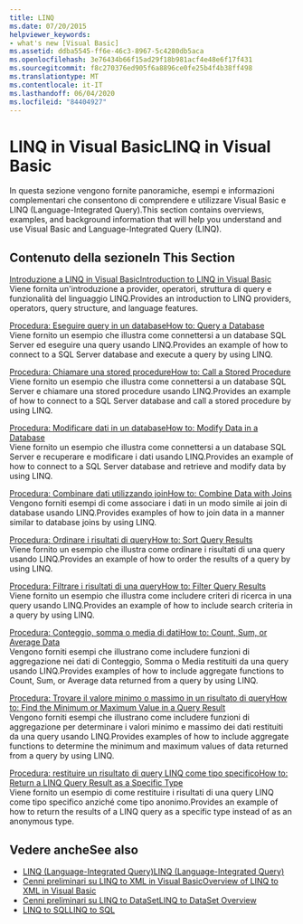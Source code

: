 ```yaml
---
title: LINQ
ms.date: 07/20/2015
helpviewer_keywords:
- what's new [Visual Basic]
ms.assetid: ddba5545-ff6e-46c3-8967-5c4280db5aca
ms.openlocfilehash: 3e76434b66f15ad29f18b981acf4e48e6f17f431
ms.sourcegitcommit: f8c270376ed905f6a8896ce0fe25b4f4b38ff498
ms.translationtype: MT
ms.contentlocale: it-IT
ms.lasthandoff: 06/04/2020
ms.locfileid: "84404927"
---
```

# <a name="linq-in-visual-basic"></a><span data-ttu-id="06a27-102">LINQ in Visual Basic</span><span class="sxs-lookup"><span data-stu-id="06a27-102">LINQ in Visual Basic</span></span>
<span data-ttu-id="06a27-103">In questa sezione vengono fornite panoramiche, esempi e informazioni complementari che consentono di comprendere e utilizzare Visual Basic e LINQ (Language-Integrated Query).</span><span class="sxs-lookup"><span data-stu-id="06a27-103">This section contains overviews, examples, and background information that will help you understand and use Visual Basic and Language-Integrated Query (LINQ).</span></span>  
  
## <a name="in-this-section"></a><span data-ttu-id="06a27-104">Contenuto della sezione</span><span class="sxs-lookup"><span data-stu-id="06a27-104">In This Section</span></span>  
 [<span data-ttu-id="06a27-105">Introduzione a LINQ in Visual Basic</span><span class="sxs-lookup"><span data-stu-id="06a27-105">Introduction to LINQ in Visual Basic</span></span>](introduction-to-linq.md)  
 <span data-ttu-id="06a27-106">Viene fornita un'introduzione a provider, operatori, struttura di query e funzionalità del linguaggio LINQ.</span><span class="sxs-lookup"><span data-stu-id="06a27-106">Provides an introduction to LINQ providers, operators, query structure, and language features.</span></span>  
  
 [<span data-ttu-id="06a27-107">Procedura: Eseguire query in un database</span><span class="sxs-lookup"><span data-stu-id="06a27-107">How to: Query a Database</span></span>](how-to-query-a-database-by-using-linq.md)  
 <span data-ttu-id="06a27-108">Viene fornito un esempio che illustra come connettersi a un database SQL Server ed eseguire una query usando LINQ.</span><span class="sxs-lookup"><span data-stu-id="06a27-108">Provides an example of how to connect to a SQL Server database and execute a query by using LINQ.</span></span>  
  
 [<span data-ttu-id="06a27-109">Procedura: Chiamare una stored procedure</span><span class="sxs-lookup"><span data-stu-id="06a27-109">How to: Call a Stored Procedure</span></span>](how-to-call-a-stored-procedure-by-using-linq.md)  
 <span data-ttu-id="06a27-110">Viene fornito un esempio che illustra come connettersi a un database SQL Server e chiamare una stored procedure usando LINQ.</span><span class="sxs-lookup"><span data-stu-id="06a27-110">Provides an example of how to connect to a SQL Server database and call a stored procedure by using LINQ.</span></span>  
  
 [<span data-ttu-id="06a27-111">Procedura: Modificare dati in un database</span><span class="sxs-lookup"><span data-stu-id="06a27-111">How to: Modify Data in a Database</span></span>](how-to-modify-data-in-a-database-by-using-linq.md)  
 <span data-ttu-id="06a27-112">Viene fornito un esempio che illustra come connettersi a un database SQL Server e recuperare e modificare i dati usando LINQ.</span><span class="sxs-lookup"><span data-stu-id="06a27-112">Provides an example of how to connect to a SQL Server database and retrieve and modify data by using LINQ.</span></span>  
  
 [<span data-ttu-id="06a27-113">Procedura: Combinare dati utilizzando join</span><span class="sxs-lookup"><span data-stu-id="06a27-113">How to: Combine Data with Joins</span></span>](how-to-combine-data-with-linq-by-using-joins.md)  
 <span data-ttu-id="06a27-114">Vengono forniti esempi di come associare i dati in un modo simile ai join di database usando LINQ.</span><span class="sxs-lookup"><span data-stu-id="06a27-114">Provides examples of how to join data in a manner similar to database joins by using LINQ.</span></span>  
  
 [<span data-ttu-id="06a27-115">Procedura: Ordinare i risultati di query</span><span class="sxs-lookup"><span data-stu-id="06a27-115">How to: Sort Query Results</span></span>](how-to-sort-query-results-by-using-linq.md)  
 <span data-ttu-id="06a27-116">Viene fornito un esempio che illustra come ordinare i risultati di una query usando LINQ.</span><span class="sxs-lookup"><span data-stu-id="06a27-116">Provides an example of how to order the results of a query by using LINQ.</span></span>  
  
 [<span data-ttu-id="06a27-117">Procedura: Filtrare i risultati di una query</span><span class="sxs-lookup"><span data-stu-id="06a27-117">How to: Filter Query Results</span></span>](how-to-filter-query-results-by-using-linq.md)  
 <span data-ttu-id="06a27-118">Viene fornito un esempio che illustra come includere criteri di ricerca in una query usando LINQ.</span><span class="sxs-lookup"><span data-stu-id="06a27-118">Provides an example of how to include search criteria in a query by using LINQ.</span></span>  
  
 [<span data-ttu-id="06a27-119">Procedura: Conteggio, somma o media di dati</span><span class="sxs-lookup"><span data-stu-id="06a27-119">How to: Count, Sum, or Average Data</span></span>](how-to-count-sum-or-average-data-by-using-linq.md)  
 <span data-ttu-id="06a27-120">Vengono forniti esempi che illustrano come includere funzioni di aggregazione nei dati di Conteggio, Somma o Media restituiti da una query usando LINQ.</span><span class="sxs-lookup"><span data-stu-id="06a27-120">Provides examples of how to include aggregate functions to Count, Sum, or Average data returned from a query by using LINQ.</span></span>  
  
 [<span data-ttu-id="06a27-121">Procedura: Trovare il valore minimo o massimo in un risultato di query</span><span class="sxs-lookup"><span data-stu-id="06a27-121">How to: Find the Minimum or Maximum Value in a Query Result</span></span>](how-to-find-the-minimum-or-maximum-value-in-a-query-result.md)  
 <span data-ttu-id="06a27-122">Vengono forniti esempi che illustrano come includere funzioni di aggregazione per determinare i valori minimo e massimo dei dati restituiti da una query usando LINQ.</span><span class="sxs-lookup"><span data-stu-id="06a27-122">Provides examples of how to include aggregate functions to determine the minimum and maximum values of data returned from a query by using LINQ.</span></span>  
  
 [<span data-ttu-id="06a27-123">Procedura: restituire un risultato di query LINQ come tipo specifico</span><span class="sxs-lookup"><span data-stu-id="06a27-123">How to: Return a LINQ Query Result as a Specific Type</span></span>](how-to-return-a-linq-query-result-as-a-specific-type.md)  
 <span data-ttu-id="06a27-124">Viene fornito un esempio di come restituire i risultati di una query LINQ come tipo specifico anziché come tipo anonimo.</span><span class="sxs-lookup"><span data-stu-id="06a27-124">Provides an example of how to return the results of a LINQ query as a specific type instead of as an anonymous type.</span></span>  
  
## <a name="see-also"></a><span data-ttu-id="06a27-125">Vedere anche</span><span class="sxs-lookup"><span data-stu-id="06a27-125">See also</span></span>

- [<span data-ttu-id="06a27-126">LINQ (Language-Integrated Query)</span><span class="sxs-lookup"><span data-stu-id="06a27-126">LINQ (Language-Integrated Query)</span></span>](../../concepts/linq/index.md)
- [<span data-ttu-id="06a27-127">Cenni preliminari su LINQ to XML in Visual Basic</span><span class="sxs-lookup"><span data-stu-id="06a27-127">Overview of LINQ to XML in Visual Basic</span></span>](../xml/overview-of-linq-to-xml.md)
- [<span data-ttu-id="06a27-128">Cenni preliminari su LINQ to DataSet</span><span class="sxs-lookup"><span data-stu-id="06a27-128">LINQ to DataSet Overview</span></span>](../../../../framework/data/adonet/linq-to-dataset-overview.md)
- [<span data-ttu-id="06a27-129">LINQ to SQL</span><span class="sxs-lookup"><span data-stu-id="06a27-129">LINQ to SQL</span></span>](../../../../framework/data/adonet/sql/linq/index.md)
